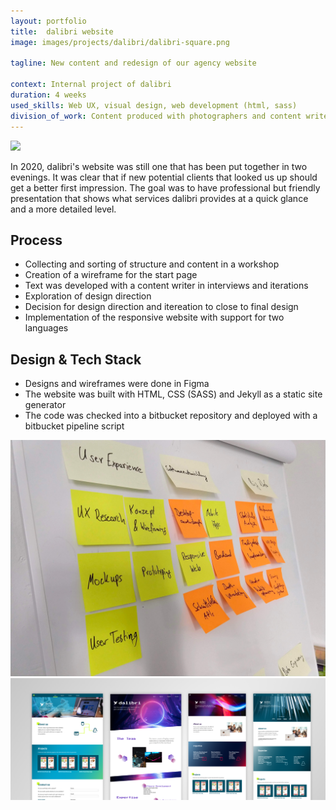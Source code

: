 ```yaml
---
layout: portfolio
title:  dalibri website
image: images/projects/dalibri/dalibri-square.png

tagline: New content and redesign of our agency website

context: Internal project of dalibri
duration: 4 weeks
used_skills: Web UX, visual design, web development (html, sass)
division_of_work: Content produced with photographers and content writer, structure developed in workshops with dalibri staff
---
```


<div class="images">
<a href="/images/projects/dalibri/full.png" class="float-right"><img src="/images/projects/dalibri/full.png"></a>
</div>

In 2020, dalibri's website was still one that has been put together in two evenings. It was clear that if new potential clients that looked us up should get a better first impression. The goal was to have professional but friendly presentation that shows what services dalibri provides at a quick glance and a more detailed level.

## Process

- Collecting and sorting of structure and content in a workshop
- Creation of a wireframe for the start page
- Text was developed with a content writer in interviews and iterations
- Exploration of design direction
- Decision for design direction and itereation to close to final design
- Implementation of the responsive website with support for two languages

## Design & Tech Stack

- Designs and wireframes were done in Figma
- The website was built with HTML, CSS (SASS) and Jekyll as a static site generator
- The code was checked into a bitbucket repository and deployed with a bitbucket pipeline script

<div class="gallery images">
    <a href="/images/projects/dalibri/structure.jpg"><img src="/images/projects/dalibri/structure.jpg"></a>
    <a href="/images/projects/dalibri/exploration.png"><img src="/images/projects/dalibri/exploration.png"></a>
</div>